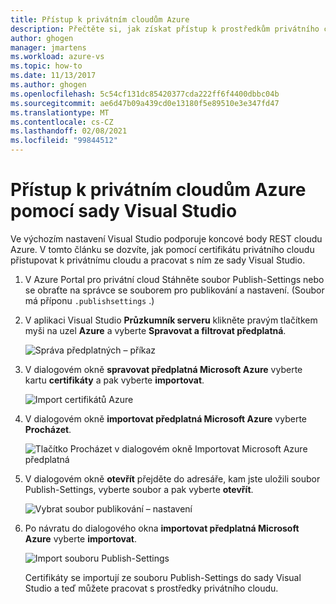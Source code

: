 ```yaml
---
title: Přístup k privátním cloudům Azure
description: Přečtěte si, jak získat přístup k prostředkům privátního cloudu pomocí sady Visual Studio.
author: ghogen
manager: jmartens
ms.workload: azure-vs
ms.topic: how-to
ms.date: 11/13/2017
ms.author: ghogen
ms.openlocfilehash: 5c54cf131dc85420377cda222ff6f4400dbbc04b
ms.sourcegitcommit: ae6d47b09a439cd0e13180f5e89510e3e347fd47
ms.translationtype: MT
ms.contentlocale: cs-CZ
ms.lasthandoff: 02/08/2021
ms.locfileid: "99844512"
---
```

# <a name="accessing-private-azure-clouds-with-visual-studio"></a>Přístup k privátním cloudům Azure pomocí sady Visual Studio

Ve výchozím nastavení Visual Studio podporuje koncové body REST cloudu Azure. V tomto článku se dozvíte, jak pomocí certifikátu privátního cloudu přistupovat k privátnímu cloudu a pracovat s ním ze sady Visual Studio.

1. V Azure Portal pro privátní cloud Stáhněte soubor Publish-Settings nebo se obraťte na správce se souborem pro publikování a nastavení. (Soubor má příponu `.publishsettings` .)

1. V aplikaci Visual Studio **Průzkumník serveru** klikněte pravým tlačítkem myši na uzel **Azure** a vyberte **Spravovat a filtrovat předplatná**.

    ![Správa předplatných – příkaz](./media/vs-azure-tools-access-private-azure-clouds-with-visual-studio/IC790778.png)

1. V dialogovém okně **spravovat předplatná Microsoft Azure** vyberte kartu **certifikáty** a pak vyberte **importovat**.

    ![Import certifikátů Azure](./media/vs-azure-tools-access-private-azure-clouds-with-visual-studio/IC790779.png)

1. V dialogovém okně **importovat předplatná Microsoft Azure** vyberte **Procházet**.

    ![Tlačítko Procházet v dialogovém okně Importovat Microsoft Azure předplatná](./media/vs-azure-tools-access-private-azure-clouds-with-visual-studio/browse-button.png)

1. V dialogovém okně **otevřít** přejděte do adresáře, kam jste uložili soubor Publish-Settings, vyberte soubor a pak vyberte **otevřít**.

    ![Vybrat soubor publikování – nastavení](./media/vs-azure-tools-access-private-azure-clouds-with-visual-studio/select-publish-settings-file.png)

1. Po návratu do dialogového okna **importovat předplatná Microsoft Azure** vyberte **importovat**.

    ![Import souboru Publish-Settings](./media/vs-azure-tools-access-private-azure-clouds-with-visual-studio/IC790780.png)

    Certifikáty se importují ze souboru Publish-Settings do sady Visual Studio a teď můžete pracovat s prostředky privátního cloudu.
